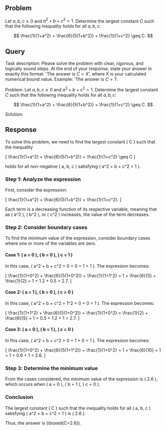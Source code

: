 ## Problem

Let $a, b, c \geq 0$ and $a^2 + b + c^2 = 1$. Determine the largest constant $C$ such that the following inequality holds for all $a, b, c$:

$$
\frac{1}{1+a^2} + \frac{6}{5(1+b^2)} + \frac{1}{1+c^2} \geq C.
$$

## Query

Task description: Please solve the problem with clear, rigorous, and logically sound steps. At the end of your response, state your answer in exactly this format: 'The answer is $C=X$', where X is your calculated numerical bound value. Example: 'The answer is $C=1$'.

Problem: Let $a, b, c \geq 0$ and $a^2 + b + c^2 = 1$. Determine the largest constant $C$ such that the following inequality holds for all $a, b, c$:

$$
\frac{1}{1+a^2} + \frac{6}{5(1+b^2)} + \frac{1}{1+c^2} \geq C.
$$

Solution:

## Response

To solve this problem, we need to find the largest constant \( C \) such that the inequality

\[
\frac{1}{1+a^2} + \frac{6}{5(1+b^2)} + \frac{1}{1+c^2} \geq C
\]

holds for all non-negative \( a, b, c \) satisfying \( a^2 + b + c^2 = 1 \).

### Step 1: Analyze the expression

First, consider the expression:

\[
\frac{1}{1+a^2} + \frac{6}{5(1+b^2)} + \frac{1}{1+c^2}.
\]

Each term is a decreasing function of its respective variable, meaning that as \( a^2 \), \( b^2 \), or \( c^2 \) increases, the value of the term decreases.

### Step 2: Consider boundary cases

To find the minimum value of the expression, consider boundary cases where one or more of the variables are zero.

#### Case 1: \( a = 0 \), \( b = 0 \), \( c = 1 \)

In this case, \( a^2 + b + c^2 = 0 + 0 + 1 = 1 \). The expression becomes:

\[
\frac{1}{1+0^2} + \frac{6}{5(1+0^2)} + \frac{1}{1+1^2} = 1 + \frac{6}{5} + \frac{1}{2} = 1 + 1.2 + 0.5 = 2.7.
\]

#### Case 2: \( a = 1 \), \( b = 0 \), \( c = 0 \)

In this case, \( a^2 + b + c^2 = 1^2 + 0 + 0 = 1 \). The expression becomes:

\[
\frac{1}{1+1^2} + \frac{6}{5(1+0^2)} + \frac{1}{1+0^2} = \frac{1}{2} + \frac{6}{5} + 1 = 0.5 + 1.2 + 1 = 2.7.
\]

#### Case 3: \( a = 0 \), \( b = 1 \), \( c = 0 \)

In this case, \( a^2 + b + c^2 = 0 + 1 + 0 = 1 \). The expression becomes:

\[
\frac{1}{1+0^2} + \frac{6}{5(1+1^2)} + \frac{1}{1+0^2} = 1 + \frac{6}{10} + 1 = 1 + 0.6 + 1 = 2.6.
\]

### Step 3: Determine the minimum value

From the cases considered, the minimum value of the expression is \( 2.6 \), which occurs when \( a = 0 \), \( b = 1 \), \( c = 0 \).

### Conclusion

The largest constant \( C \) such that the inequality holds for all \( a, b, c \) satisfying \( a^2 + b + c^2 = 1 \) is \( 2.6 \).

Thus, the answer is \(\boxed{C=2.6}\).